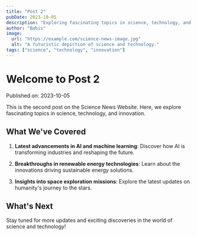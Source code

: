 ```yaml
---
title: "Post 2"
pubDate: 2023-10-05
description: "Exploring fascinating topics in science, technology, and innovation."
author: "Babis"
image:
  url: "https://example.com/science-news-image.jpg"
  alt: "A futuristic depiction of science and technology."
tags: ["science", "technology", "innovation"]
---
```


# Welcome to Post 2

Published on: 2023-10-05

This is the second post on the Science News Website. Here, we explore fascinating topics in science, technology, and innovation.

## What We've Covered

1. **Latest advancements in AI and machine learning**: Discover how AI is transforming industries and reshaping the future.

2. **Breakthroughs in renewable energy technologies**: Learn about the innovations driving sustainable energy solutions.

3. **Insights into space exploration missions**: Explore the latest updates on humanity's journey to the stars.

## What's Next

Stay tuned for more updates and exciting discoveries in the world of science and technology!

